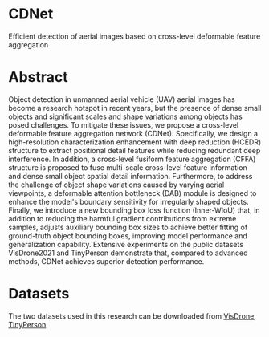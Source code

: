 # CDNet
Efficient detection of aerial images based on cross-level deformable feature aggregation

# Abstract
Object detection in unmanned aerial vehicle (UAV) aerial images has become a research hotspot in recent years, but the presence of dense small objects and significant scales and shape variations among objects has posed challenges. To mitigate these issues, we propose a cross-level deformable feature aggregation network (CDNet). Specifically, we design a high-resolution characterization enhancement with deep reduction (HCEDR) structure to extract positional detail features while reducing redundant deep interference. In addition, a cross-level fusiform feature aggregation (CFFA) structure is proposed to fuse multi-scale cross-level feature information and dense small object spatial detail information. Furthermore, to address the challenge of object shape variations caused by varying aerial viewpoints, a deformable attention bottleneck (DAB) module is designed to enhance the model's boundary sensitivity for irregularly shaped objects. Finally, we introduce a new bounding box loss function (Inner-WIoU) that, in addition to reducing the harmful gradient contributions from extreme samples, adjusts auxiliary bounding box sizes to achieve better fitting of ground-truth object bounding boxes, improving model performance and generalization capability. Extensive experiments on the public datasets VisDrone2021 and TinyPerson demonstrate that, compared to advanced methods, CDNet achieves superior detection performance. 

# Datasets
The two datasets used in this research can be downloaded from [VisDrone](https://github.com/VisDrone/VisDrone-Dataset), [TinyPerson](https://github.com/ucas-vg/PointTinyBenchmark/tree/TinyBenchmark).
